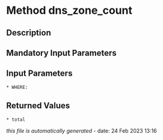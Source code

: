 # Method dns_zone_count

## Description
	

## Mandatory Input Parameters

## Input Parameters
	* WHERE:

## Returned Values
	* total


*this file is automatically generated* - date: 24 Feb 2023 13:16